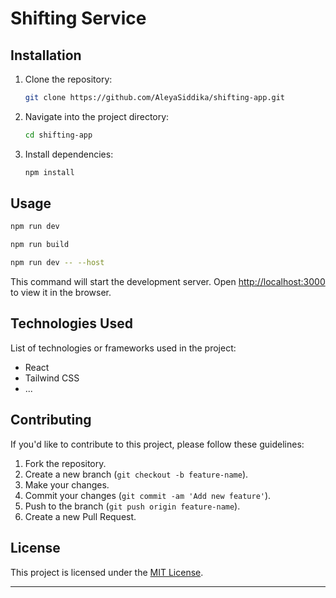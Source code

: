# Shifting Service

## Installation

1. Clone the repository:

   ```bash
   git clone https://github.com/AleyaSiddika/shifting-app.git
   ```

2. Navigate into the project directory:

   ```bash
   cd shifting-app
   ```

3. Install dependencies:

   ```bash
   npm install
   ```

## Usage

```bash
npm run dev

npm run build

npm run dev -- --host

```

This command will start the development server. Open [http://localhost:3000](http://localhost:3000) to view it in the browser.

## Technologies Used

List of technologies or frameworks used in the project:

- React
- Tailwind CSS
- ...

## Contributing

If you'd like to contribute to this project, please follow these guidelines:

1. Fork the repository.
2. Create a new branch (`git checkout -b feature-name`).
3. Make your changes.
4. Commit your changes (`git commit -am 'Add new feature'`).
5. Push to the branch (`git push origin feature-name`).
6. Create a new Pull Request.

## License

This project is licensed under the [MIT License](LICENSE).

---
